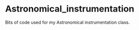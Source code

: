 Astronomical_instrumentation
============================

Bits of code used for my Astronomical instrumentation class.